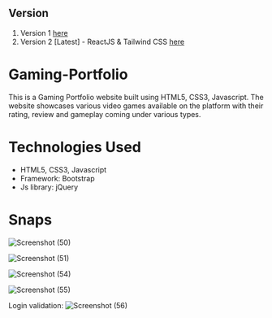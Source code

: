 ## Version
1. Version 1 [here](https://github.com/manojsiddoji/Gaming-Portfolio)
2. Version 2 [Latest] - ReactJS & Tailwind CSS [here]()
  
# Gaming-Portfolio

This is a Gaming Portfolio website built using HTML5, CSS3, Javascript. The website showcases various video games available on the platform with their rating, review and gameplay coming under various types. 

# Technologies Used
- HTML5, CSS3, Javascript
- Framework: Bootstrap
- Js library: jQuery

# Snaps

![Screenshot (50)](https://github.com/manojsiddoji/Gaming-Portfolio/assets/140048527/b879fc49-b0c8-44aa-881c-cdbb6508e9f2)

![Screenshot (51)](https://github.com/manojsiddoji/Gaming-Portfolio/assets/140048527/fd806d26-f932-4854-88f0-96fbf16ac698)


![Screenshot (54)](https://github.com/manojsiddoji/Gaming-Portfolio/assets/140048527/47569afe-c44e-405a-8f52-570107ae53f1)


![Screenshot (55)](https://github.com/manojsiddoji/Gaming-Portfolio/assets/140048527/342657d7-f19d-4c1e-b1ac-4623b3813c7e)

Login validation:
![Screenshot (56)](https://github.com/manojsiddoji/Gaming-Portfolio/assets/140048527/a4e6207c-c914-4a51-b9f5-7b0dc40226bc)
